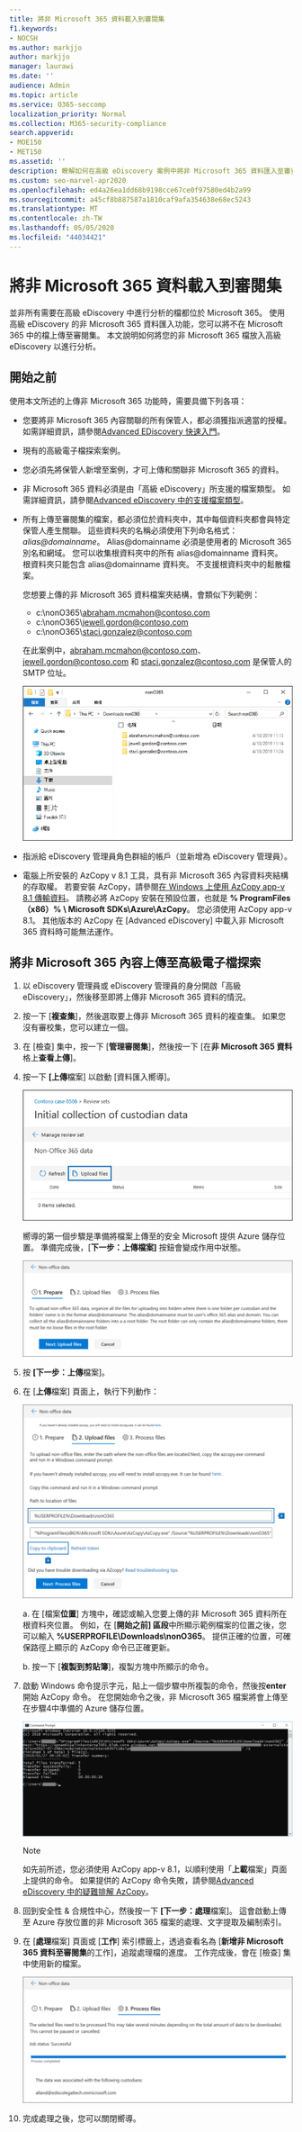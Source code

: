 ```yaml
---
title: 將非 Microsoft 365 資料載入到審閱集
f1.keywords:
- NOCSH
ms.author: markjjo
author: markjjo
manager: laurawi
ms.date: ''
audience: Admin
ms.topic: article
ms.service: O365-seccomp
localization_priority: Normal
ms.collection: M365-security-compliance
search.appverid:
- MOE150
- MET150
ms.assetid: ''
description: 瞭解如何在高級 eDiscovery 案例中將非 Microsoft 365 資料匯入至審查集，以進行分析。
ms.custom: seo-marvel-apr2020
ms.openlocfilehash: ed4a26ea1dd68b9198cce67ce0f97580ed4b2a99
ms.sourcegitcommit: a45cf8b887587a1810caf9afa354638e68ec5243
ms.translationtype: MT
ms.contentlocale: zh-TW
ms.lasthandoff: 05/05/2020
ms.locfileid: "44034421"
---
```

# <a name="load-non-microsoft-365-data-into-a-review-set"></a>將非 Microsoft 365 資料載入到審閱集

並非所有需要在高級 eDiscovery 中進行分析的檔都位於 Microsoft 365。 使用高級 eDiscovery 的非 Microsoft 365 資料匯入功能，您可以將不在 Microsoft 365 中的檔上傳至審閱集。 本文說明如何將您的非 Microsoft 365 檔放入高級 eDiscovery 以進行分析。

## <a name="before-you-begin"></a>開始之前

使用本文所述的上傳非 Microsoft 365 功能時，需要具備下列各項：

- 您要將非 Microsoft 365 內容關聯的所有保管人，都必須獲指派適當的授權。 如需詳細資訊，請參閱[Advanced EDiscovery 快速入門](get-started-with-advanced-ediscovery.md#step-1-verify-and-assign-appropriate-licenses)。

- 現有的高級電子檔探索案例。

- 您必須先將保管人新增至案例，才可上傳和關聯非 Microsoft 365 的資料。

- 非 Microsoft 365 資料必須是由「高級 eDiscovery」所支援的檔案類型。 如需詳細資訊，請參閱[Advanced eDiscovery 中的支援檔案類型](supported-filetypes-ediscovery20.md)。

- 所有上傳至審閱集的檔案，都必須位於資料夾中，其中每個資料夾都會與特定保管人產生關聯。 這些資料夾的名稱必須使用下列命名格式： *alias@domainname*。 Alias@domainname 必須是使用者的 Microsoft 365 別名和網域。 您可以收集根資料夾中的所有 alias@domainname 資料夾。 根資料夾只能包含 alias@domainname 資料夾。 不支援根資料夾中的鬆散檔案。

   您想要上傳的非 Microsoft 365 資料檔案夾結構，會類似下列範例：

   - c:\nonO365\abraham.mcmahon@contoso.com
   - c:\nonO365\jewell.gordon@contoso.com
   - c:\nonO365\staci.gonzalez@contoso.com

   在此案例中，abraham.mcmahon@contoso.com、jewell.gordon@contoso.com 和 staci.gonzalez@contoso.com 是保管人的 SMTP 位址。

   ![非 Microsoft 365 資料上傳資料夾結構](../media/3f2dde84-294e-48ea-b44b-7437bd25284c.png)

- 指派給 eDiscovery 管理員角色群組的帳戶（並新增為 eDiscovery 管理員）。

- 電腦上所安裝的 AzCopy v 8.1 工具，具有非 Microsoft 365 內容資料夾結構的存取權。 若要安裝 AzCopy，請參閱[在 Windows 上使用 AzCopy app-v 8.1 傳輸資料](https://docs.microsoft.com/previous-versions/azure/storage/storage-use-azcopy)。 請務必將 AzCopy 安裝在預設位置，也就是 **% ProgramFiles （x86）% \ Microsoft SDKs\Azure\AzCopy**。 您必須使用 AzCopy app-v 8.1。 其他版本的 AzCopy 在 [Advanced eDiscovery] 中載入非 Microsoft 365 資料時可能無法運作。


## <a name="upload-non-microsoft-365-content-into-advanced-ediscovery"></a>將非 Microsoft 365 內容上傳至高級電子檔探索

1. 以 eDiscovery 管理員或 eDiscovery 管理員的身分開啟「高級 eDiscovery」，然後移至即將上傳非 Microsoft 365 資料的情況。  

2. 按一下 [**複查集**]，然後選取要上傳非 Microsoft 365 資料的複查集。  如果您沒有審校集，您可以建立一個。 
 
3. 在 [檢查] 集中，按一下 [**管理審閱集**]，然後按一下 [在**非 Microsoft 365 資料**格上**查看上傳**]。

4. 按一下 **[上傳**檔案] 以啟動 [資料匯入嚮導]。

   ![上傳檔案](../media/574f4059-4146-4058-9df3-ec97cf28d7c7.png)

   嚮導的第一個步驟是準備將檔案上傳至的安全 Microsoft 提供 Azure 儲存位置。  準備完成後，[**下一步：上傳檔案]** 按鈕會變成作用中狀態。

   ![非 Microsoft 365 匯入：準備](../media/0670a347-a578-454a-9b3d-e70ef47aec57.png)
 
5. 按 **[下一步：上傳**檔案]。

6. 在 [**上傳**檔案] 頁面上，執行下列動作：

   ![非 Microsoft 365 匯入：上傳檔案](../media/3ea53b5d-7f9b-4dfc-ba63-90a38c14d41a.png)

   a. 在 [檔案**位置**] 方塊中，確認或輸入您要上傳的非 Microsoft 365 資料所在根資料夾位置。 例如，在 [**開始之前] 區段**中所顯示範例檔案的位置之後，您可以輸入 **%USERPROFILE\Downloads\nonO365**。 提供正確的位置，可確保路徑上顯示的 AzCopy 命令已正確更新。

   b. 按一下 [**複製到剪貼簿**]，複製方塊中所顯示的命令。

7. 啟動 Windows 命令提示字元，貼上一個步驟中所複製的命令，然後按**enter**開始 AzCopy 命令。  在您開始命令之後，非 Microsoft 365 檔案將會上傳至在步驟4中準備的 Azure 儲存位置。

   ![非 Microsoft 365 匯入： AzCopy](../media/504e2dbe-f36f-4f36-9b08-04aea85d8250.png)

   > [!NOTE]
   > 如先前所述，您必須使用 AzCopy app-v 8.1，以順利使用「**上載**檔案」頁面上提供的命令。 如果提供的 AzCopy 命令失敗，請參閱[Advanced eDiscovery 中的疑難排解 AzCopy](troubleshooting-azcopy.md)。

8. 回到安全性 & 合規性中心，然後按一下 **[下一步：處理**檔案]。  這會啟動上傳至 Azure 存放位置的非 Microsoft 365 檔案的處理、文字提取及編制索引。  

9. 在 [**處理**檔案] 頁面或 [**工作**] 索引標籤上，透過查看名為 [**新增非 Microsoft 365 資料至審閱集**的工作]，追蹤處理檔的進度。  工作完成後，會在 [檢查] 集中使用新的檔案。

   ![非 Microsoft 365 匯入：處理檔](../media/218b1545-416a-4a9f-9b25-3b70e8508f67.png)

10. 完成處理之後，您可以關閉嚮導。

